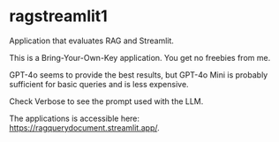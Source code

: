 # ragstreamlit1
Application that evaluates RAG and Streamlit.

This is a Bring-Your-Own-Key application. You get no freebies from me.

GPT-4o seems to provide the best results, but GPT-4o Mini is probably sufficient for basic queries and is less expensive.

Check Verbose to see the prompt used with the LLM.

The applications is accessible here: https://ragquerydocument.streamlit.app/.
